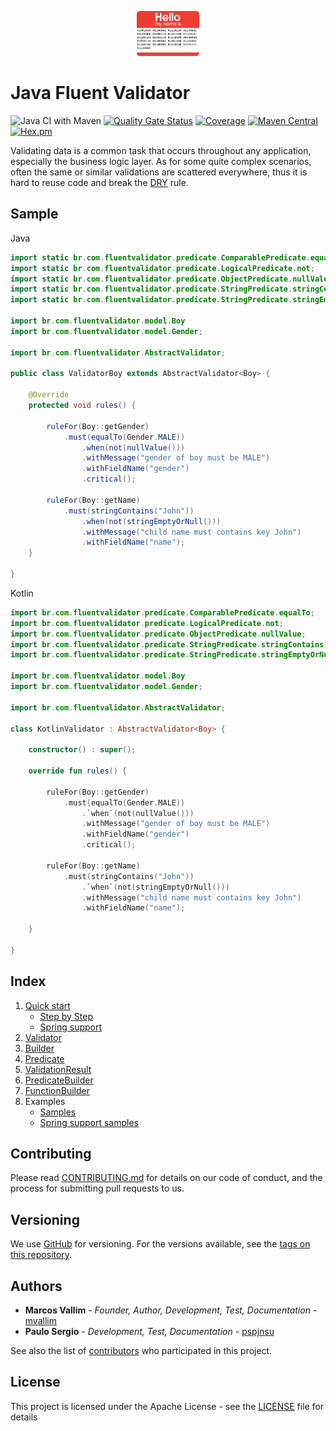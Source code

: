 <p align="center"><img src="documentation/fluent.png" height="20%" width="20%"></p>

# Java Fluent Validator

![Java CI with Maven](https://github.com/mvallim/java-fluent-validator/workflows/Java%20CI%20with%20Maven/badge.svg?branch=master)
[![Quality Gate Status](https://sonarcloud.io/api/project_badges/measure?project=java-fluent-validator&metric=alert_status)](https://sonarcloud.io/dashboard?id=java-fluent-validator)
[![Coverage](https://sonarcloud.io/api/project_badges/measure?project=java-fluent-validator&metric=coverage)](https://sonarcloud.io/dashboard?id=java-fluent-validator)
[![Maven Central](https://maven-badges.herokuapp.com/maven-central/com.github.mvallim/java-fluent-validator/badge.svg)](https://maven-badges.herokuapp.com/maven-central/com.github.mvallim/java-fluent-validator)
[![Hex.pm](https://img.shields.io/hexpm/l/plug.svg)](http://www.apache.org/licenses/LICENSE-2.0)

Validating data is a common task that occurs throughout any application, especially the business logic layer. As for some quite complex scenarios, often the same or similar validations are scattered everywhere, thus it is hard to reuse code and break the [DRY](https://en.wikipedia.org/wiki/Don%27t_repeat_yourself) rule.

## Sample

Java

```java
import static br.com.fluentvalidator.predicate.ComparablePredicate.equalTo;
import static br.com.fluentvalidator.predicate.LogicalPredicate.not;
import static br.com.fluentvalidator.predicate.ObjectPredicate.nullValue;
import static br.com.fluentvalidator.predicate.StringPredicate.stringContains;
import static br.com.fluentvalidator.predicate.StringPredicate.stringEmptyOrNull;

import br.com.fluentvalidator.model.Boy
import br.com.fluentvalidator.model.Gender;

import br.com.fluentvalidator.AbstractValidator;

public class ValidatorBoy extends AbstractValidator<Boy> {

    @Override
    protected void rules() {

        ruleFor(Boy::getGender)
            .must(equalTo(Gender.MALE))
                .when(not(nullValue()))
                .withMessage("gender of boy must be MALE")
                .withFieldName("gender")
                .critical();

        ruleFor(Boy::getName)
            .must(stringContains("John"))
                .when(not(stringEmptyOrNull()))
                .withMessage("child name must contains key John")
                .withFieldName("name");
    }

}
```
Kotlin

```kotlin
import br.com.fluentvalidator.predicate.ComparablePredicate.equalTo;
import br.com.fluentvalidator.predicate.LogicalPredicate.not;
import br.com.fluentvalidator.predicate.ObjectPredicate.nullValue;
import br.com.fluentvalidator.predicate.StringPredicate.stringContains;
import br.com.fluentvalidator.predicate.StringPredicate.stringEmptyOrNull;

import br.com.fluentvalidator.model.Boy
import br.com.fluentvalidator.model.Gender;

import br.com.fluentvalidator.AbstractValidator;

class KotlinValidator : AbstractValidator<Boy> {
	
	constructor() : super();
	
	override fun rules() {
		
        ruleFor(Boy::getGender)
            .must(equalTo(Gender.MALE))
                .`when`(not(nullValue()))
                .withMessage("gender of boy must be MALE")
                .withFieldName("gender")
                .critical();

        ruleFor(Boy::getName)
            .must(stringContains("John"))
                .`when`(not(stringEmptyOrNull()))
                .withMessage("child name must contains key John")
                .withFieldName("name");
		
	}
	
}
```

## Index

1. [Quick start](documentation/1-quick-start.md)
   - [Step by Step](documentation/2-step-by-step.md)
   - [Spring support](documentation/3-spring-support.md)
2. [Validator](documentation/4-validator-methods.md)
3. [Builder](documentation/5-builder-methods.md)
4. [Predicate](documentation/6-predicate-methods.md)
5. [ValidationResult](documentation/7-validation-methods.md)
6. [PredicateBuilder](documentation/8-predicate-builder.md)
7. [FunctionBuilder](documentation/9-function-builder.md)
8. Examples
   - [Samples](src/test/java/br/com/fluentvalidator/ValidatorTest.java)
   - [Spring support samples](src/test/java/br/com/fluentvalidator/spring/ValidatorSpringTest.java)

## Contributing

Please read [CONTRIBUTING.md](CONTRIBUTING.md) for details on our code of conduct, and the process for submitting pull requests to us.

## Versioning

We use [GitHub](https://github.com/mvallim/java-fluent-validator) for versioning. For the versions available, see the [tags on this repository](https://github.com/mvallim/java-fluent-validator/tags).

## Authors

* **Marcos Vallim** - *Founder, Author, Development, Test, Documentation* - [mvallim](https://github.com/mvallim)
* **Paulo Sergio** - *Development, Test, Documentation* - [pspjnsu](https://github.com/pspjnsu)

See also the list of [contributors](CONTRIBUTORS.txt) who participated in this project.

## License

This project is licensed under the Apache License - see the [LICENSE](LICENSE) file for details
